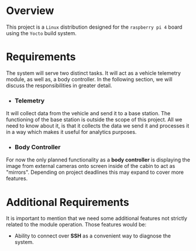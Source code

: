 # Overview
This project is a `Linux` distribution designed for the `raspberry pi 4` board using the `Yocto` build system.

# Requirements
The system will serve two distinct tasks. It will act as a vehicle telemetry module, as well as, a body controller. In the following section, we will discuss the responsibilities in greater detail.

- ### Telemetry

It will collect data from the vehicle and send it to a base station.
The functioning of the base station is outside the scope of this project.
All we need to know about it, is that it collects the data we send it and processes it
in a way which makes it useful for analytics purposes.

- ### Body Controller

For now the only planned functionality as a **body controller** is displaying the image from external cameras onto screen inside of the cabin to act as "mirrors".
Depending on project deadlines this may expand to cover more features.

# Additional Requirements
It is important to mention that we need some additional features not strictly related to the module operation. Those features would be:

- Ability to connect over **SSH** as a convenient way to diagnose the system.